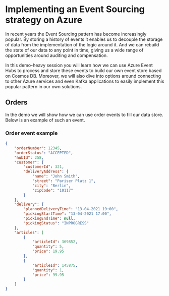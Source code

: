 # Implementing an Event Sourcing strategy on Azure

In recent years the Event Sourcing pattern has become increasingly popular. By storing a history of events it enables us to decouple the storage of data from the implementation of the logic around it. And we can rebuild the state of our data to any point in time, giving us a wide range of opportunities around auditing and compensation.

In this demo-heavy session you will learn how we can use Azure Event Hubs to process and store these events to build our own event store based on Cosmos DB. Moreover, we will also dive into options around connecting to other Azure services and even Kafka applications to easily implement this popular pattern in our own solutions.

## Orders

In the demo we will show how we can use order events to fill our data store. Below is an example of such an event.

### Order event example

```json
{
    "orderNumber": 12345,
    "orderStatus": "ACCEPTED",
    "hubId": 258,
    "customer": {
        "customerId": 321,
        "deliveryAddress": {
            "name": "John Smith",
            "street": "Pariser Platz 1",
            "city": "Berlin",
            "zipCode": "10117"
        }
    },
    "delivery": {
        "plannedDeliveryTime": "13-04-2021 19:00",
        "pickingStartTime": "13-04-2021 17:00",
        "pickingEndTime": null,
        "pickingStatus": "INPROGRESS"
    },
    "articles": [
        {
            "articleId": 369852,
            "quantity": 5,
            "price": 19.95
        },
        {
            "articleId": 145875,
            "quantity": 1,
            "price": 99.95
        }
    ]
}
```
